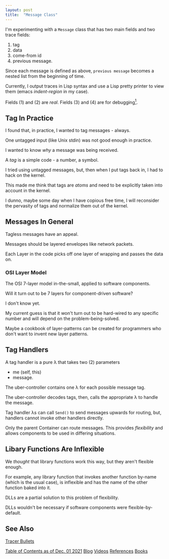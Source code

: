 ```yaml
---
layout: post
title:  "Message Class"
---
```


I'm experimenting with a `Message` class that has two main fields and two trace fields:
1. tag
2. data
3. come-from id
4. previous message.

Since each message is defined as above, `previous message` becomes a nested list from the beginning of time.

Currently, I output traces in Lisp syntax and use a Lisp pretty printer to view them (emacs *indent-region* in my case).

Fields (1) and (2) are *real*.  Fields (3) and (4) are for debugging[^deb].

[^deb]: See "Tracer Bullets" for description about what (3) and (4) are.

## Tag In Practice

I found that, in practice, I wanted to tag messages - always.  

One untagged input (like Unix stdin) was not good enough in practice.

I wanted to know *why* a message was being received.

A *tag* is a simple code - a number, a symbol.

I tried using untagged messages, but, then when I put tags back in, I had to hack on the kernel.

This made me think that tags are *atoms* and need to be explicitly taken into account in the kernel.

I dunno, maybe some day when I have copious free time, I will reconsider the pervasity of tags and normalize them out of the kernel.

## Messages In General

Tagless messages have an appeal.  

Messages should be layered envelopes like network packets.

Each Layer in the code picks off one layer of wrapping and passes the data on.

### OSI Layer Model

The OSI 7-layer model in-the-small, applied to software components.

Will it turn out to be 7 layers for component-driven software?  

I don't know yet.  

My current guess is that it won't turn out to be hard-wired to any specific number and will depend on the problem-being-solved.

Maybe a cookbook of layer-patterns can be created for programmers who don't want to invent new layer patterns.

## Tag Handlers

A tag handler is a pure λ that takes two (2) parameters
- me (self, this)
- message.

The uber-controller contains one λ for each possible message tag.

The uber-controller decodes tags, then, calls the appropriate λ to handle the message.

Tag handler λs can call `Send()` to send messages upwards for routing, but, handlers cannot invoke other handlers directly.  

Only the parent Container can route messages.  This provides *flexibility* and allows components to be used in differing situations.  

## Libary Functions Are Inflexible

We *thought* that library functions work this way, but they aren't flexible enough.  

For example, any library function that invokes another function by-name (which is the usual case), is inflexible and has the name of the other function baked into it.

DLLs are a partial solution to this problem of flexibility.

DLLs wouldn't be necessary if software components were flexible-by-default.

## See Also

[Tracer Bullets]()

[Table of Contents as of Dec. 01 2021](https://guitarvydas.github.io/2021/12/10/Table-of-Contents-Dec-01-2021.html)
[Blog](https://guitarvydas.github.io)
[Videos](https://www.youtube.com/channel/UC9EJr0nKHwadbHUtc5zHdmQ/videos)
[References](https://guitarvydas.github.io/2021/01/14/References.html)
[Books](https://leanpub.com/u/paul-tarvydas.html)

<script src="https://utteranc.es/client.js" 
        repo="guitarvydas/guitarvydas.github.io" 